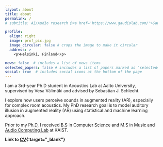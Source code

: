```yaml
---
layout: about
title: about
permalink: /
# subtitle: AI/Audio research @<a href='https://www.gaudiolab.com/'>Gaudio Lab</a>

profile:
  align: right
  image: prof_pic.jpg
  image_circular: false # crops the image to make it circular
  address: >
    <p>Helsinki, Finland</p>

news: false  # includes a list of news items
selected_papers: false # includes a list of papers marked as "selected={true}"
social: true  # includes social icons at the bottom of the page
---
```


I am a 3rd-year Ph.D student in Acoustics Lab at Aalto University, supervised by Vesa Välimäki and advised by Sebastian J. Schlecht.    

I explore how users perceive sounds in augmented reality (AR), especially for complex room acoustics. My PhD research goal is to model auditory illusion in augmented reality (AR) using statistical and machine learning approach. 

Prior to my Ph.D, I received B.S in [Computer Science](https://cs.kaist.ac.kr/) and M.S in [Music and Audio Computing Lab](https://mac.kaist.ac.kr/) at KAIST. 


**Link to [CV](/assets/pdf/KYL_CV.pdf){:target="_blank"}**